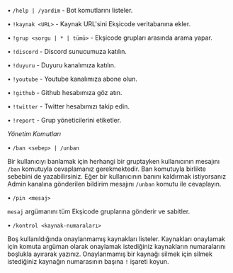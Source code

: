 •  `/help | /yardim`    -    Bot komutlarını listeler.

•   `!kaynak <URL>`    -    Kaynak URL'sini Ekşicode veritabanına ekler.
    
•   `!grup <sorgu | * | tümü>`    -    Ekşicode grupları arasında arama yapar. 
    
•   `!discord`    -    Discord sunucumuza katılın.

•   `!duyuru`    -    Duyuru kanalımıza katılın.

•   `!youtube`    -    Youtube kanalımıza abone olun.

•   `!github`    -    Github hesabımıza göz atın.

•   `!twitter`    -    Twitter hesabımızı takip edin.

•   `!report`    -    Grup yöneticilerini etiketler.


*Yönetim Komutları*

•    `/ban <sebep> | /unban`

Bir kullanıcıyı banlamak için herhangi bir gruptayken kullanıcının mesajını `/ban` komutuyla cevaplamanız gerekmektedir. Ban komutuyla birlikte sebebini de yazabilirsiniz. Eğer bir kullanıcının banını kaldırmak istiyorsanız Admin kanalına gönderilen bildirim mesajını `/unban` komutu ile cevaplayın.

•    `/pin <mesaj>`

`mesaj` argümanını tüm Ekşicode gruplarına gönderir ve sabitler.

•    `/kontrol <kaynak-numaraları>`

Boş kullanıldığında onaylanmamış kaynakları listeler. Kaynakları onaylamak için komuta argüman olarak onaylamak istediğiniz kaynakların numaralarını boşlukla ayırarak yazınız. Onaylanmamış bir kaynağı silmek için silmek istediğiniz kaynağın numarasının başına `!` işareti koyun.